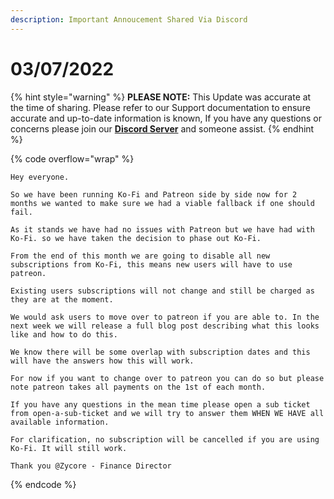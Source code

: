 ```yaml
---
description: Important Annoucement Shared Via Discord
---
```


# 03/07/2022

{% hint style="warning" %}
**PLEASE NOTE:** This Update was accurate at the time of sharing. Please refer to our Support documentation to ensure accurate and up-to-date information is known, If you have any questions or concerns please join our [**Discord Server**](https://discord.gg/ritabot) and someone assist.
{% endhint %}

{% code overflow="wrap" %}
```
Hey everyone. 

So we have been running Ko-Fi and Patreon side by side now for 2 months we wanted to make sure we had a viable fallback if one should fail.
 
As it stands we have had no issues with Patreon but we have had with Ko-Fi. so we have taken the decision to phase out Ko-Fi.

From the end of this month we are going to disable all new subscriptions from Ko-Fi, this means new users will have to use patreon. 

Existing users subscriptions will not change and still be charged as they are at the moment. 

We would ask users to move over to patreon if you are able to. In the next week we will release a full blog post describing what this looks like and how to do this. 

We know there will be some overlap with subscription dates and this will have the answers how this will work. 

For now if you want to change over to patreon you can do so but please note patreon takes all payments on the 1st of each month. 

If you have any questions in the mean time please open a sub ticket from open-a-sub-ticket and we will try to answer them WHEN WE HAVE all available information. 

For clarification, no subscription will be cancelled if you are using Ko-Fi. It will still work. 

Thank you @Zycore - Finance Director
```
{% endcode %}
